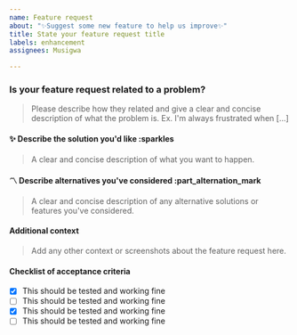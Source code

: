 ```yaml
---
name: Feature request
about: "✨Suggest some new feature to help us improve✨"
title: State your feature request title
labels: enhancement
assignees: Musigwa

---
```


### Is your feature request related to a problem?

> Please describe how they related and give a clear and concise description of what the problem is. 
> Ex. I'm always frustrated when [...]

#### :sparkles: Describe the solution you'd like :sparkles

> A clear and concise description of what you want to happen.

#### :part_alternation_mark: Describe alternatives you've considered :part_alternation_mark

> A clear and concise description of any alternative solutions or features you've considered.

#### Additional context

> Add any other context or screenshots about the feature request here.

#### Checklist of acceptance criteria

- [x] This should be tested and working fine
- [ ] This should be tested and working fine
- [x] This should be tested and working fine
- [ ] This should be tested and working fine
